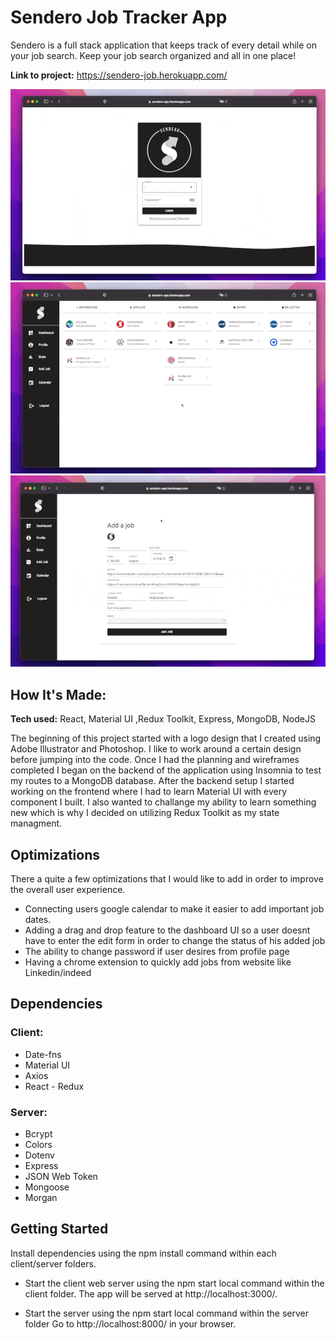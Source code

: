 # Sendero Job Tracker App
Sendero is a full stack application that keeps track of every detail while on your job search. Keep your job search organized and all in one place!

**Link to project:** https://sendero-job.herokuapp.com/

![Login screen](./docs/login.gif)
![Dashboard](./docs/dashboard.gif)
![Add Job](./docs/add_job.gif)

## How It's Made:

**Tech used:** React, Material UI ,Redux Toolkit, Express, MongoDB, NodeJS

The beginning of this project started with a logo design that I created using Adobe Illustrator and Photoshop. I like to work around a certain design before jumping into the code. Once I had the planning and wireframes completed I began on the backend of the application using Insomnia to test my routes to a MongoDB database. After the backend setup I started working on the frontend where I had to learn Material UI with every component I built. I also wanted to challange my ability to learn something new which is why I decided on utilizing Redux Toolkit as my state managment.

## Optimizations

There a quite a few optimizations that I would like to add in order to improve the overall user experience. 
  - Connecting users google calendar to make it easier to add important job dates.
  - Adding a drag and drop feature to the dashboard UI so a user doesnt have to enter the edit form in order to change the status of his added job
  - The ability to change password if user desires from profile page
  - Having a chrome extension to quickly add jobs from website like Linkedin/indeed

## Dependencies
### Client:
- Date-fns
- Material UI
- Axios
- React - Redux

### Server:
- Bcrypt
- Colors
- Dotenv
- Express
- JSON Web Token
- Mongoose
- Morgan

## Getting Started
Install dependencies using the npm install command within each client/server folders.

- Start the client web server using the npm start local command within the client folder. The app will be served at http://localhost:3000/.

- Start the server using the npm start local command within the server folder Go to http://localhost:8000/ in your browser.



